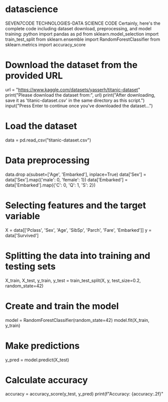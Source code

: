 # datascience
SEVEN7CODE TECHNOLOGIES-DATA SCIENCE CODE
Certainly, here's the complete code including dataset download, preprocessing, and model training:
python
import pandas as pd
from sklearn.model_selection import train_test_split
from sklearn.ensemble import RandomForestClassifier
from sklearn.metrics import accuracy_score

# Download the dataset from the provided URL
url = "https://www.kaggle.com/datasets/yasserh/titanic-dataset"
print("Please download the dataset from:", url)
print("After downloading, save it as 'titanic-dataset.csv' in the same directory as this script.")
input("Press Enter to continue once you've downloaded the dataset...")

# Load the dataset
data = pd.read_csv("titanic-dataset.csv")

# Data preprocessing
data.drop a(subset=['Age', 'Embarked'], inplace=True)
data['Sex'] = data['Sex'].map({'male': 0, 'female': 1})
data['Embarked'] = data['Embarked'].map({'C': 0, 'Q': 1, 'S': 2})

# Selecting features and the target variable
X = data[['Pclass', 'Sex', 'Age', 'SibSp', 'Parch', 'Fare', 'Embarked']]
y = data['Survived']

# Splitting the data into training and testing sets
X_train, X_test, y_train, y_test = train_test_split(X, y, test_size=0.2, random_state=42)

# Create and train the model
model = RandomForestClassifier(random_state=42)
model.fit(X_train, y_train)

# Make predictions
y_pred = model.predict(X_test)

# Calculate accuracy
accuracy = accuracy_score(y_test, y_pred)
print(f"Accuracy: {accuracy:.2f}"
